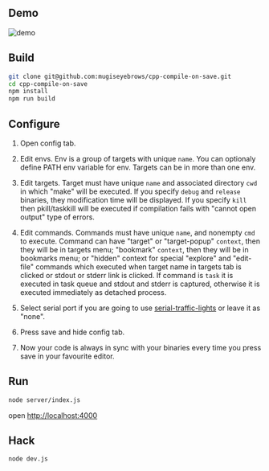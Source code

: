 ## Demo

![demo](http://mugiseyebrows.github.io/img/cpp-compile-on-save2.gif)

## Build

```bash
git clone git@github.com:mugiseyebrows/cpp-compile-on-save.git
cd cpp-compile-on-save
npm install
npm run build
```

## Configure

1) Open config tab.

2) Edit envs. Env is a group of targets with unique `name`. You can optionaly define PATH env variable for env. Targets can be in more than one env.

3) Edit targets. Target must have unique `name` and associated directory `cwd` in which "make" will be executed. If you specify `debug` and `release` binaries, they modification time will be displayed. If you specify `kill` then pkill/taskkill will be executed if compilation fails with "cannot open output" type of errors.

4) Edit commands. Commands must have unique `name`, and nonempty `cmd` to execute. Command can have "target" or "target-popup" `context`, then they will be in targets menu; "bookmark" `context`, then they will be in bookmarks menu; or "hidden" context for special "explore" and "edit-file" commands which executed when target name in targets tab is clicked or stdout or stderr link is clicked. If command is `task` it is executed in task queue and stdout and stderr is captured, otherwise it is executed immediately as detached process.

5) Select serial port if you are going to use [serial-traffic-lights](https://github.com/mugiseyebrows/serial-traffic-lights) or leave it as "none".

6) Press save and hide config tab.

7) Now your code is always in sync with your binaries every time you press save in your favourite editor.

## Run

```bash
node server/index.js
```

open [http://localhost:4000](http://localhost:4000)

## Hack 

```bash
node dev.js
```
